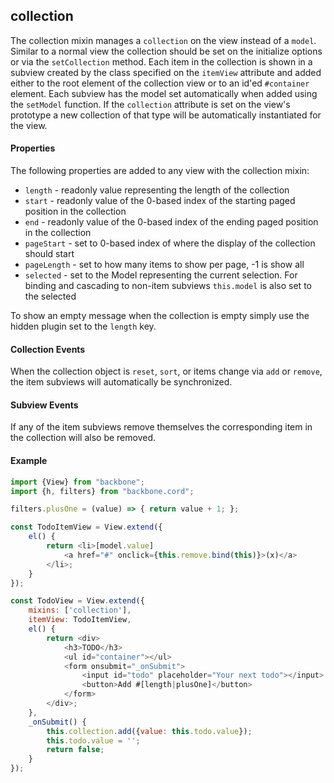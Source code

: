 collection
-------------------------------

The collection mixin manages a `collection` on the view instead of a `model`. Similar to a normal view the collection should be set on the initialize options or via the `setCollection` method. Each item in the collection is shown in a subview created by the class specified on the `itemView` attribute and added either to the root element of the collection view or to an id'ed `#container` element. Each subview has the model set automatically when added using the `setModel` function. If the `collection` attribute is set on the view's prototype a new collection of that type will be automatically instantiated for the view.

#### Properties

The following properties are added to any view with the collection mixin:

* `length` - readonly value representing the length of the collection
* `start` - readonly value of the 0-based index of the starting paged position in the collection
* `end` - readonly value of the 0-based index of the ending paged position in the collection
* `pageStart` - set to 0-based index of where the display of the collection should start
* `pageLength` - set to how many items to show per page, -1 is show all
* `selected` - set to the Model representing the current selection. For binding and cascading to non-item subviews `this.model` is also set to the selected

To show an empty message when the collection is empty simply use the hidden plugin set to the `length` key.

#### Collection Events

When the collection object is `reset`, `sort`, or items change via `add` or `remove`, the item subviews will automatically be synchronized.

#### Subview Events

If any of the item subviews remove themselves the corresponding item in the collection will also be removed.

#### Example

```javascript
import {View} from "backbone";
import {h, filters} from "backbone.cord";

filters.plusOne = (value) => { return value + 1; };

const TodoItemView = View.extend({
	el() {
		return <li>[model.value]
			<a href="#" onclick={this.remove.bind(this)}>(x)</a>
		</li>;
	}
});

const TodoView = View.extend({
	mixins: ['collection'],
	itemView: TodoItemView,
	el() {
		return <div>
			<h3>TODO</h3>
			<ul id="container"></ul>
			<form onsubmit="_onSubmit">
				<input id="todo" placeholder="Your next todo"></input>
				<button>Add #[length|plusOne]</button>
			</form>
		</div>;
	},
	_onSubmit() {
		this.collection.add({value: this.todo.value});
		this.todo.value = '';
		return false;
	}
});
```
